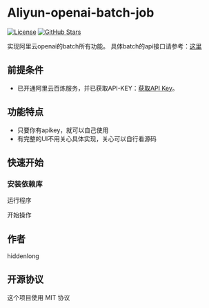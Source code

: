 # Aliyun-openai-batch-job

[![License](https://img.shields.io/badge/license-MIT-blue.svg)](LICENSE)
[![GitHub Stars](https://img.shields.io/github/stars/用户名/仓库名?style=social)](https://github.com/用户名/仓库名/stargazers)

实现阿里云openai的batch所有功能。
具体batch的api接口请参考：[这里](https://help.aliyun.com/zh/model-studio/developer-reference/batch-interfaces-compatible-with-openai?spm=a2c4g.11186623.0.0.53971d1cSLpYPj#4cc9ad57bba4y)

## **前提条件**

- 已开通阿里云百炼服务，并已获取API-KEY：[获取API Key](https://help.aliyun.com/zh/model-studio/developer-reference/get-api-key)。

## 功能特点

- 只要你有apikey，就可以自己使用
- 有完整的UI不用关心具体实现，关心可以自行看源码

## 快速开始

### 安装依赖库



运行程序



开始操作



## 作者

hiddenlong

## 开源协议

这个项目使用 MIT 协议 

